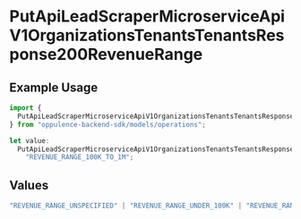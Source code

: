# PutApiLeadScraperMicroserviceApiV1OrganizationsTenantsTenantsResponse200RevenueRange

## Example Usage

```typescript
import {
  PutApiLeadScraperMicroserviceApiV1OrganizationsTenantsTenantsResponse200RevenueRange,
} from "oppulence-backend-sdk/models/operations";

let value:
  PutApiLeadScraperMicroserviceApiV1OrganizationsTenantsTenantsResponse200RevenueRange =
    "REVENUE_RANGE_100K_TO_1M";
```

## Values

```typescript
"REVENUE_RANGE_UNSPECIFIED" | "REVENUE_RANGE_UNDER_100K" | "REVENUE_RANGE_100K_TO_1M" | "REVENUE_RANGE_1M_TO_10M" | "REVENUE_RANGE_10M_TO_50M" | "REVENUE_RANGE_OVER_50M"
```